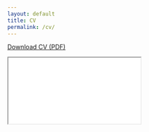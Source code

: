 ```yaml
---
layout: default
title: CV
permalink: /cv/
---
```


<p>
  <a class="btn btn--primary"
     href="{{ 'assets/stuff/CV (4).pdf' | relative_url }}"
     target="_blank" rel="noopener">
    Download CV (PDF)
  </a>
</p>

<!-- Full, scrollable embedded CV -->
<iframe
  class="pdf-viewer"
  src="{{ 'assets/stuff/CV (4).pdf' | relative_url }}"
  loading="lazy">
</iframe>
